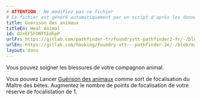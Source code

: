 ```yaml
---
# ATTENTION : Ne modifiez pas ce fichier
# Ce fichier est généré automatiquement par un script d'après les données du module Foundry VTT officiel et de sa traduction
title: Guérison des animaux
titleEn: Heal Animal
id: OJxEF5FONTtEdbpP
urlFr: https://gitlab.com/pathfinder-fr/foundryvtt-pathfinder2-fr/-/blob/master/data/feats/OJxEF5FONTtEdbpP.htm
urlEn: https://gitlab.com/hooking/foundry-vtt---pathfinder-2e/-/blob/master/packs/data/feats.db/heal-animal.json
layout: dons
---
```

Vous pouvez soigner les blessures de votre compagnon animal.

Vous pouvez Lancer [Guérison des animaux](../sorts/guérison-des-animaux.html) comme sort de focalisation du Maître des bêtes. Augmentez le nombre de points de focalisation de votre réserve de focalistation de 1.
